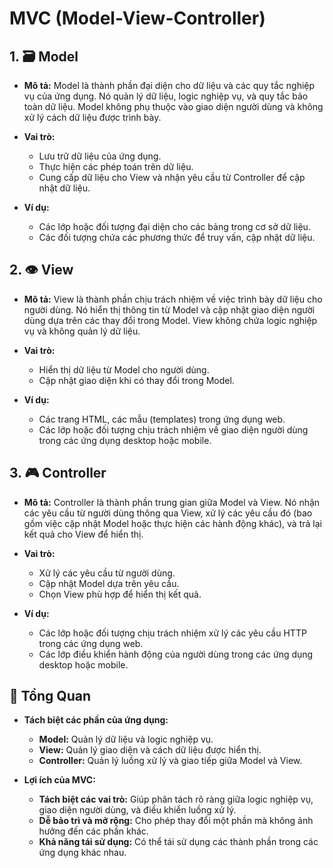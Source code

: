# MVC (Model-View-Controller)

## 1. 🗃️ **Model**

- **Mô tả:**
  Model là thành phần đại diện cho dữ liệu và các quy tắc nghiệp vụ của ứng dụng. Nó quản lý dữ liệu, logic nghiệp vụ, và quy tắc bảo toàn dữ liệu. Model không phụ thuộc vào giao diện người dùng và không xử lý cách dữ liệu được trình bày.

- **Vai trò:**
  - Lưu trữ dữ liệu của ứng dụng.
  - Thực hiện các phép toán trên dữ liệu.
  - Cung cấp dữ liệu cho View và nhận yêu cầu từ Controller để cập nhật dữ liệu.

- **Ví dụ:**
  - Các lớp hoặc đối tượng đại diện cho các bảng trong cơ sở dữ liệu.
  - Các đối tượng chứa các phương thức để truy vấn, cập nhật dữ liệu.

## 2. 👁️ **View**

- **Mô tả:**
  View là thành phần chịu trách nhiệm về việc trình bày dữ liệu cho người dùng. Nó hiển thị thông tin từ Model và cập nhật giao diện người dùng dựa trên các thay đổi trong Model. View không chứa logic nghiệp vụ và không quản lý dữ liệu.

- **Vai trò:**
  - Hiển thị dữ liệu từ Model cho người dùng.
  - Cập nhật giao diện khi có thay đổi trong Model.

- **Ví dụ:**
  - Các trang HTML, các mẫu (templates) trong ứng dụng web.
  - Các lớp hoặc đối tượng chịu trách nhiệm về giao diện người dùng trong các ứng dụng desktop hoặc mobile.

## 3. 🎮 **Controller**

- **Mô tả:**
  Controller là thành phần trung gian giữa Model và View. Nó nhận các yêu cầu từ người dùng thông qua View, xử lý các yêu cầu đó (bao gồm việc cập nhật Model hoặc thực hiện các hành động khác), và trả lại kết quả cho View để hiển thị.

- **Vai trò:**
  - Xử lý các yêu cầu từ người dùng.
  - Cập nhật Model dựa trên yêu cầu.
  - Chọn View phù hợp để hiển thị kết quả.

- **Ví dụ:**
  - Các lớp hoặc đối tượng chịu trách nhiệm xử lý các yêu cầu HTTP trong các ứng dụng web.
  - Các lớp điều khiển hành động của người dùng trong các ứng dụng desktop hoặc mobile.

## 🔄 **Tổng Quan**

- **Tách biệt các phần của ứng dụng:**
  - **Model:** Quản lý dữ liệu và logic nghiệp vụ.
  - **View:** Quản lý giao diện và cách dữ liệu được hiển thị.
  - **Controller:** Quản lý luồng xử lý và giao tiếp giữa Model và View.

- **Lợi ích của MVC:**
  - **Tách biệt các vai trò:** Giúp phân tách rõ ràng giữa logic nghiệp vụ, giao diện người dùng, và điều khiển luồng xử lý.
  - **Dễ bảo trì và mở rộng:** Cho phép thay đổi một phần mà không ảnh hưởng đến các phần khác.
  - **Khả năng tái sử dụng:** Có thể tái sử dụng các thành phần trong các ứng dụng khác nhau.
